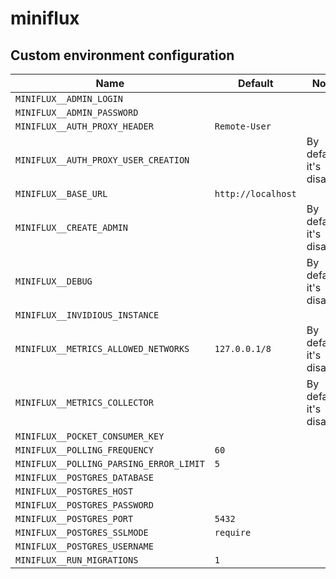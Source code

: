 # miniflux

## Custom environment configuration

| Name                                    | Default            | Notes                    |
|-----------------------------------------|--------------------|--------------------------|
| `MINIFLUX__ADMIN_LOGIN`                 |                    |                          |
| `MINIFLUX__ADMIN_PASSWORD`              |                    |                          |
| `MINIFLUX__AUTH_PROXY_HEADER`           | `Remote-User`      |                          |
| `MINIFLUX__AUTH_PROXY_USER_CREATION`    |                    | By default it's disabled |
| `MINIFLUX__BASE_URL`                    | `http://localhost` |                          |
| `MINIFLUX__CREATE_ADMIN`                |                    | By default it's disabled |
| `MINIFLUX__DEBUG`                       |                    | By default it's disabled |
| `MINIFLUX__INVIDIOUS_INSTANCE`          |                    |                          |
| `MINIFLUX__METRICS_ALLOWED_NETWORKS`    | `127.0.0.1/8`      | By default it's disabled |
| `MINIFLUX__METRICS_COLLECTOR`           |                    | By default it's disabled |
| `MINIFLUX__POCKET_CONSUMER_KEY`         |                    |                          |
| `MINIFLUX__POLLING_FREQUENCY`           | `60`               |                          |
| `MINIFLUX__POLLING_PARSING_ERROR_LIMIT` | `5`                |                          |
| `MINIFLUX__POSTGRES_DATABASE`           |                    |                          |
| `MINIFLUX__POSTGRES_HOST`               |                    |                          |
| `MINIFLUX__POSTGRES_PASSWORD`           |                    |                          |
| `MINIFLUX__POSTGRES_PORT`               | `5432`             |                          |
| `MINIFLUX__POSTGRES_SSLMODE`            | `require`          |                          |
| `MINIFLUX__POSTGRES_USERNAME`           |                    |                          |
| `MINIFLUX__RUN_MIGRATIONS`              | `1`                |                          |
